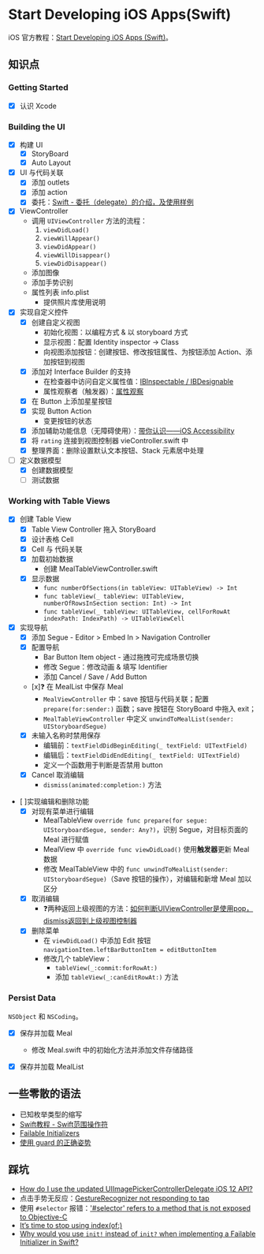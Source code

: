 # Start Developing iOS Apps(Swift)

iOS 官方教程：[Start Developing iOS Apps (Swift)](https://developer.apple.com/library/archive/referencelibrary/GettingStarted/DevelopiOSAppsSwift/)。

## 知识点

### Getting Started

- [x] 认识 Xcode

### Building the UI

- [x] 构建 UI
    - [x] StoryBoard
    - [x] Auto Layout
- [x] UI 与代码关联
    - [x] 添加 outlets
    - [x] 添加 action
    - [x] 委托：[Swift - 委托（delegate）的介绍，及使用样例](http://www.hangge.com/blog/cache/detail_810.html)
- [x] ViewController
    - 调用 `UIViewController` 方法的流程：
        1. `viewDidLoad()`
        2. `viewWillAppear()`
        3. `viewDidAppear()`
        4. `viewWillDisappear()`
        5. `viewDidDisappear()`
    - 添加图像
    - 添加手势识别
    - 属性列表 info.plist
        - 提供照片库使用说明
- [x] 实现自定义控件
    - [x] 创建自定义视图
        - 初始化视图：以编程方式 & 以 storyboard 方式
        - 显示视图：配置 Identity inspector -> Class
        - 向视图添加按钮：创建按钮、修改按钮属性、为按钮添加 Action、添加按钮到视图
    - [x] 添加对 Interface Builder 的支持
        - 在检查器中访问自定义属性值：[IBInspectable / IBDesignable](https://nshipster.cn/ibinspectable-ibdesignable/)
        - 属性观察者（触发器）：[属性观察](https://swifter.tips/property-observer/)
    - [x] 在 Button 上添加星星按钮
    - [x] 实现 Button Action
        - 变更按钮的状态
    - [x] 添加辅助功能信息（无障碍使用）：[带你认识——iOS Accessibility](https://www.jianshu.com/p/0991a4f0bc0c)
    - [x] 将 `rating` 连接到视图控制器 vieController.swift 中
    - [x] 整理界面：删除设置默认文本按钮、Stack 元素居中处理
- [ ] 定义数据模型
    - [x] 创建数据模型
    - [ ] 测试数据
    
### Working with Table Views

- [x] 创建 Table View
    - [x] Table View Controller 拖入 StoryBoard
    - [x] 设计表格 Cell
    - [x] Cell 与 代码关联
    - [x] 加载初始数据
        - 创建 MealTableViewController.swift
    - [x] 显示数据
        - `func numberOfSections(in tableView: UITableView) -> Int`
        - `func tableView(_ tableView: UITableView, numberOfRowsInSection section: Int) -> Int`
        - `func tableView(_ tableView: UITableView, cellForRowAt indexPath: IndexPath) -> UITableViewCell`
- [x] 实现导航
    - [x] 添加 Segue - Editor > Embed In > Navigation Controller
    - [x] 配置导航
        - Bar Button Item object - 通过拖拽可完成场景切换
        - 修改 Segue：修改动画 & 填写 Identifier
        - 添加 Cancel / Save / Add Button
    - [x]❓ 在 MealList 中保存 Meal
        - `MealViewController` 中：save 按钮与代码关联；配置 `prepare(for:sender:)` 函数；save 按钮在 StoryBoard 中拖入 exit；
        - `MealTableViewController` 中定义 `unwindToMealList(sender: UIStoryboardSegue)`
    - [x] 未输入名称时禁用保存
        - 编辑前：`textFieldDidBeginEditing(_ textField: UITextField)`
        - 编辑后：`textFieldDidEndEditing(_ textField: UITextField)`
        - 定义一个函数用于判断是否禁用 button
    - [x] Cancel 取消编辑
        - `dismiss(animated:completion:)` 方法
- [ ]实现编辑和删除功能
    - [x] 对现有菜单进行编辑
        - MealTableView `override func prepare(for segue: UIStoryboardSegue, sender: Any?)`，识别 Segue，对目标页面的 Meal 进行赋值
        - MealView 中 `override func viewDidLoad()` 使用**触发器**更新 Meal 数据
        - 修改 MealTableView 中的 `func unwindToMealList(sender: UIStoryboardSegue)`（Save 按钮的操作），对编辑和新增 Meal 加以区分
    - [x] 取消编辑
        - ❓两种返回上级视图的方法：[如何判断UIViewController是使用pop，dismiss返回到上级视图控制器](https://blog.csdn.net/potato512/article/details/53634880)
    - [x] 删除菜单
        - 在 `viewDidLoad()` 中添加 Edit 按钮 `navigationItem.leftBarButtonItem = editButtonItem`
        - 修改几个 tableView：
            - `tableView(_:commit:forRowAt:)`
            - 添加 `tableView(_:canEditRowAt:)` 方法

### Persist Data

`NSObject` 和 `NSCoding`。

- [x] 保存并加载 Meal
    - 修改 Meal.swift 中的初始化方法并添加文件存储路径
- [x] 保存并加载 MealList


## 一些零散的语法

- 已知枚举类型的缩写
- [Swift教程 - Swift范围操作符](https://www.w3cschool.cn/swift/swift-range-operators.html)
- [Failable Initializers](https://developer.apple.com/swift/blog/?id=17)
- [使用 guard 的正确姿势](https://swift.gg/2016/02/14/swift-guard-radix/)

## 踩坑

- [How do I use the updated UIImagePickerControllerDelegate iOS 12 API?](https://stackoverflow.com/questions/51182701/how-do-i-use-the-updated-uiimagepickercontrollerdelegate-ios-12-api)
- 点击手势无反应：[GestureRecognizer not responding to tap](https://stackoverflow.com/questions/26028455/gesturerecognizer-not-responding-to-tap)
- 使用 `#selector` 报错：['#selector' refers to a method that is not exposed to Objective-C](https://stackoverflow.com/questions/36818083/selector-refers-to-a-method-that-is-not-exposed-to-objective-c)
- [It’s time to stop using index(of:)](https://www.hackingwithswift.com/articles/177/its-time-to-stop-using-index-of)
- [Why would you use `init!` instead of `init?` when implementing a Failable Initializer in Swift?](https://stackoverflow.com/questions/31598425/why-would-you-use-init-instead-of-init-when-implementing-a-failable-initia)
